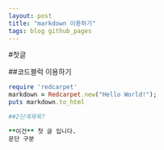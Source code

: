 ```yaml
---
layout: post
title: "markdown 이용하기"
tags: blog github_pages
---
```


#첫글

##코드블럭 이용하기

``` ruby
require 'redcarpet'
markdown = Redcarpet.new("Hello World!");
puts markdown.to_html

##2단계제목?

**이건** 첫 글 입니다. 
문단 구분
